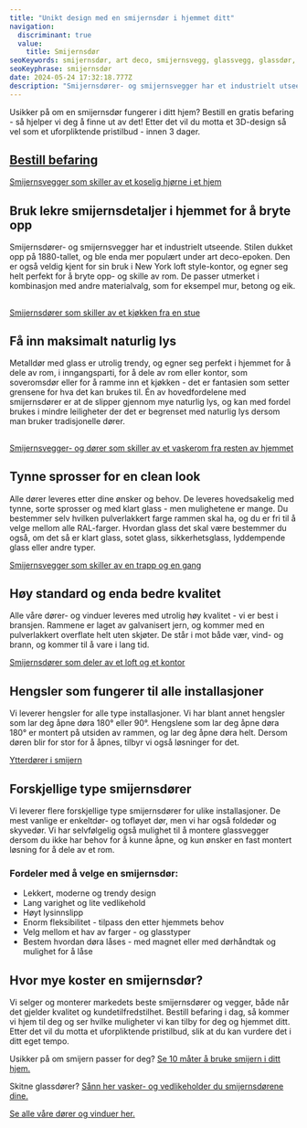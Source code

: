 ```yaml
---
title: "Unikt design med en smijernsdør i hjemmet ditt"
navigation:
  discriminant: true
  value:
    title: Smijernsdør
seoKeywords: smijernsdør, art deco, smijernsvegg, glassvegg, glassdør, metalldør med glass
seoKeyphrase: smijernsdør
date: 2024-05-24 17:32:18.777Z
description: "Smijernsdører- og smijernsvegger har et industrielt utseende, og egner seg perfekt i hjemmet for å dele av rom, i inngangsparti, for å dele av rom eller kontor, som soveromsdør eller for å ramme inn et kjøkken - det er fantasien som setter grensene for hva det kan brukes til."
---
```


Usikker på om en smijernsdør fungerer i ditt hjem? Bestill en gratis befaring - så hjelper vi deg å finne ut av det! Etter det vil du motta et 3D-design så vel som et uforpliktende pristilbud - innen 3 dager.

## [Bestill befaring](https://www.glass.no/kontakt)

[Smijernsvegger som skiller av et koselig hjørne i et hjem](https://cdn.sanity.io/images/csbn9wp4/transformed-data/fd9d19bb8fa32a4dc61afcef2bf37c216c194408-1024x614.jpg)

## Bruk lekre smijernsdetaljer i hjemmet for å bryte opp

Smijernsdører- og smijernsvegger har et industrielt utseende. Stilen dukket opp på 1880-tallet, og ble enda mer populært under art deco-epoken. Den er også veldig kjent for sin bruk i New York loft style-kontor, og egner seg helt perfekt for å bryte opp- og skille av rom. De passer utmerket i kombinasjon med andre materialvalg, som for eksempel mur, betong og eik.

##

[Smijernsdører som skiller av et kjøkken fra en stue](https://cdn.sanity.io/images/csbn9wp4/transformed-data/b25ee1047ee6d575e88b989ec781fcb96832e699-2000x1000.jpg)

## Få inn maksimalt naturlig lys

Metalldør med glass er utrolig trendy, og egner seg perfekt i hjemmet for å dele av rom, i inngangsparti, for å dele av rom eller kontor, som soveromsdør eller for å ramme inn et kjøkken - det er fantasien som setter grensene for hva det kan brukes til. Én av hovedfordelene med smijernsdører er at de slipper gjennom mye naturlig lys, og kan med fordel brukes i mindre leiligheter der det er begrenset med naturlig lys dersom man bruker tradisjonelle dører.

##

[Smijernsvegger- og dører som skiller av et vaskerom fra resten av hjemmet](https://cdn.sanity.io/images/csbn9wp4/transformed-data/2d59938c04a01ec50e3dae681f4c42bda761524e-2000x1400.jpg)

## Tynne sprosser for en clean look

Alle dører leveres etter dine ønsker og behov. De leveres hovedsakelig med tynne, sorte sprosser og med klart glass - men mulighetene er mange. Du bestemmer selv hvilken pulverlakkert farge rammen skal ha, og du er fri til å velge mellom alle RAL-farger. Hvordan glass det skal være bestemmer du også, om det så er klart glass, sotet glass, sikkerhetsglass, lyddempende glass eller andre typer.

[Smijernsvegger som skiller av en trapp og en gang](https://cdn.sanity.io/images/csbn9wp4/transformed-data/faf9643f51fd62f2103e78ecff944e7991f9085e-2211x1500.jpg)

## Høy standard og enda bedre kvalitet

Alle våre dører- og vinduer leveres med utrolig høy kvalitet - vi er best i bransjen. Rammene er laget av galvanisert jern, og kommer med en pulverlakkert overflate helt uten skjøter. De står i mot både vær, vind- og brann, og kommer til å vare i lang tid.

[Smijernsdører som deler av et loft og et kontor](https://cdn.sanity.io/images/csbn9wp4/transformed-data/664459624679135a0b6cb7107afeff4a865f954c-7220x4060.jpg)

## Hengsler som fungerer til alle installasjoner

Vi leverer hengsler for alle type installasjoner. Vi har blant annet hengsler som lar deg åpne døra 180° eller 90°. Hengslene som lar deg åpne døra 180° er montert på utsiden av rammen, og lar deg åpne døra helt. Dersom døren blir for stor for å åpnes, tilbyr vi også løsninger for det.

[Ytterdører i smijern](https://cdn.sanity.io/images/csbn9wp4/transformed-data/646406033dc3350405f5e03bfe21c2a10b8df676-5486x3765.jpg)

## Forskjellige type smijernsdører

Vi leverer flere forskjellige type smijernsdører for ulike installasjoner. De mest vanlige er enkeltdør- og tofløyet dør, men vi har også foldedør og skyvedør. Vi har selvfølgelig også mulighet til å montere glassvegger dersom du ikke har behov for å kunne åpne, og kun ønsker en fast montert løsning for å dele av et rom.

### Fordeler med å velge en smijernsdør:

- Lekkert, moderne og trendy design
- Lang varighet og lite vedlikehold
- Høyt lysinnslipp
- Enorm fleksibilitet - tilpass den etter hjemmets behov
- Velg mellom et hav av farger - og glasstyper
- Bestem hvordan døra låses - med magnet eller med dørhåndtak og mulighet for å låse

## Hvor mye koster en smijernsdør?

Vi selger og monterer markedets beste smijernsdører og vegger, både når det gjelder kvalitet og kundetilfredstilhet. Bestill befaring i dag, så kommer vi hjem til deg og ser hvilke muligheter vi kan tilby for deg og hjemmet ditt. Etter det vil du motta et uforpliktende pristilbud, slik at du kan vurdere det i ditt eget tempo.

Usikker på om smijern passer for deg? [Se 10 måter å bruke smijern i ditt hjem.](/10-mater-a-bruke-smijern-i-ditt-hjem)

Skitne glassdører? [Sånn her vasker- og vedlikeholder du smijernsdørene dine.](/rengjoring-av-metalldor)

[Se alle våre dører og vinduer her.](/vinduer-og-dorer)
